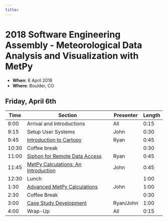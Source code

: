```yaml
---
title:
---
```

# 2018 Software Engineering Assembly - Meteorological Data Analysis and Visualization with MetPy

- **When**: 6 April 2018
- **Where**: Boulder, CO

## Friday, April 6th

|  Time | Section                                      | Presenter   | Length |
|-------|----------------------------------------------|-------------|--------|
|  9:00 | Arrival and Introductions                    | All         | 0:15   |
|  9:15 | Setup User Systems                           | John        | 0:30   |
|  9:45 | [Introduction to Cartopy](https://github.com/Unidata/unidata-python-workshop/blob/sea2018/notebooks/CartoPy/CartoPy.ipynb)                      | Ryan       | 0:45   |
| 10:30 | Coffee break                                 |             | 0:30   |
| 11:00 | [Siphon for Remote Data Access](https://github.com/Unidata/unidata-python-workshop/blob/sea2018/notebooks/Siphon/Siphon%20Overview.ipynb)                | Ryan        | 0:45   |
| 11:45 | [MetPy Calculations: An Introduction](https://github.com/Unidata/unidata-python-workshop/blob/sea2018/notebooks/Metpy_Introduction/Introduction%20to%20MetPy.ipynb)          | John        | 0:45   |
| 12:30 | Lunch                                        |             | 1:00   |
| 1:30  | [Advanced MetPy Calculations](https://github.com/Unidata/unidata-python-workshop/blob/sea2018/notebooks/MetPy_Advanced/Isentropic%20Analysis.ipynb)                  | John        | 1:00   |
| 2:30  | Coffee Break                                 |             | 0:30   |
| 3:00  | [Case Study Development](https://github.com/Unidata/unidata-python-workshop/blob/sea2018/notebooks/MetPy_Case_Study/MetPy_Case_Study.ipynb)                       | Ryan/John       | 1:00   |
| 4:00  | Wrap-Up                                      | All         | 0:15   |
